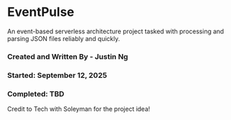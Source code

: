 # EventPulse
An event-based serverless architecture project tasked with processing and parsing JSON files reliably and quickly.

### Created and Written By - Justin Ng
### Started: September 12, 2025
### Completed: TBD

Credit to Tech with Soleyman for the project idea!

